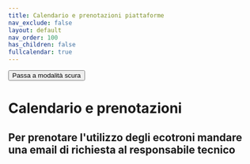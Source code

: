 ```yaml
---
title: Calendario e prenotazioni piattaforme
nav_exclude: false
layout: default
nav_order: 100
has_children: false
fullcalendar: true
---
```


<button class="btn js-toggle-dark-mode">Passa a modalità scura</button>

<script>
const toggleDarkMode = document.querySelector('.js-toggle-dark-mode');

jtd.addEvent(toggleDarkMode, 'click', function(){
  if (jtd.getTheme() === 'dark') {
    jtd.setTheme('light');
    toggleDarkMode.textContent = 'Passa a modalità scura';
  } else {
    jtd.setTheme('dark');
    toggleDarkMode.textContent = 'Ritorna a modalità chiara';
  }
});
</script>

# Calendario e prenotazioni

## Per prenotare l'utilizzo degli ecotroni mandare una email di richiesta al responsabile tecnico

<!-- Contenitore del calendario -->
<div id="calendar"></div>

<!-- Script di inizializzazione FullCalendar -->
<script>
  document.addEventListener('DOMContentLoaded', function() {
    var calendarEl = document.getElementById('calendar');
    // Inizializza il calendario
    var calendar = new FullCalendar.Calendar(calendarEl, {
      initialView: 'dayGridMonth',      // vista iniziale: mese a griglia
      locale: 'it',                     // localizzazione in italiano
      firstDay: 1,                      // opzionale: settimana inizia di lunedì (0 = domenica, 1 = lunedì)
      headerToolbar: {
        left: 'prev,next today',        // pulsanti navigazione
        center: 'title',               // titolo (mese/anno)
        right: 'dayGridMonth,timeGridWeek,timeGridDay'  // viste disponibili: mese, settimana, giorno
      },
      events: '{{ "/events.json" | relative_url }}',  // URL del feed JSON degli eventi
      eventClick: function(info) {
        // Gestione click su un evento
        info.jsEvent.preventDefault();  // previene il comportamento di default (es. navigazione se url presente)
        var eventObj = info.event;
        if (eventObj.extendedProps.description) {
          // Esempio semplice: mostra un alert con la descrizione
          alert(eventObj.title + ": " + eventObj.extendedProps.description);
        } else {
          alert(eventObj.title);
        }
      }
      // Altre opzioni di configurazione FullCalendar possono essere aggiunte qui
    });
    // Renderizza il calendario
    calendar.render();
  });
</script>
